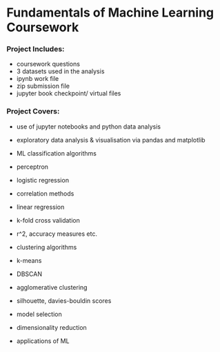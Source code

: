 # Fundamentals of Machine Learning Coursework
 
### Project Includes:
- coursework questions
- 3 datasets used in the analysis
- ipynb work file
- zip submission file
- jupyter book checkpoint/ virtual files

### Project Covers:
- use of jupyter notebooks and python data analysis
- exploratory data analysis & visualisation via pandas and matplotlib

- ML classification algorithms
 - perceptron
 - logistic regression

- correlation methods
 - linear regression
 - k-fold cross validation
- r^2, accuracy measures etc.

- clustering algorithms
 - k-means
 - DBSCAN
 - agglomerative clustering
- silhouette, davies-bouldin scores

- model selection
- dimensionality reduction
- applications of ML
